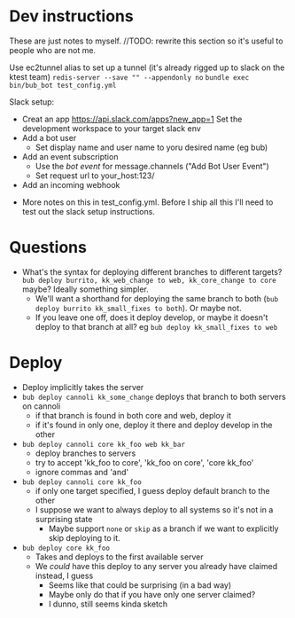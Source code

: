 # Dev instructions

These are just notes to myself.  //TODO: rewrite this section so it's useful to people who are not me.

Use ec2tunnel alias to set up a tunnel (it's already rigged up to slack on the ktest team)
`redis-server --save "" --appendonly no`
`bundle exec bin/bub_bot test_config.yml`

Slack setup:
- Creat an app
  https://api.slack.com/apps?new_app=1
  Set the development workspace to your target slack env
- Add a bot user
  - Set display name and user name to yoru desired name (eg bub)
- Add an event subscription
  - Use the *bot event* for message.channels ("Add Bot User Event")
  - Set request url to your_host:123/
- Add an incoming webhook
<!--- Add event subscription-->
  <!--- Enter hostname (verification should happen automatically now)-->
  <!--- Add messages.channel permission-->
- More notes on this in test_config.yml.  Before I ship all this I'll need to test out the slack setup instructions.

# Questions
- What's the syntax for deploying different branches to different targets?
  `bub deploy burrito, kk_web_change to web, kk_core_change to core` maybe?  Ideally something simpler.
  - We'll want a shorthand for deploying the same branch to both (`bub deploy burrito kk_small_fixes to both`). Or maybe not.
  - If you leave one off, does it deploy develop, or maybe it doesn't deploy to that branch at all?  eg `bub deploy kk_small_fixes to web`

# Deploy
- Deploy implicitly takes the server
- `bub deploy cannoli kk_some_change` deploys that branch to both servers on cannoli
  - if that branch is found in both core and web, deploy it
  - if it's found in only one, deploy it there and deploy develop in the other
- `bub deploy cannoli core kk_foo web kk_bar`
  - deploy branches to servers
  - try to accept 'kk_foo to core', 'kk_foo on core', 'core kk_foo'
  - ignore commas and 'and'
- `bub deploy cannoli core kk_foo`
  - if only one target specified, I guess deploy default branch to the other
  - I suppose we want to always deploy to all systems so it's not in a surprising state
    - Maybe support `none` or `skip` as a branch if we want to explicitly skip deploying to it.
- `bub deploy core kk_foo`
  - Takes and deploys to the first available server
  - We *could* have this deploy to any server you already have claimed instead, I guess
    - Seems like that could be surprising (in a bad way)
    - Maybe only do that if you have only one server claimed?
    - I dunno, still seems kinda sketch

